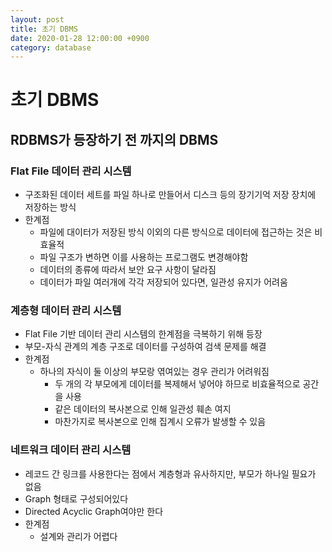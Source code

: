 ```yaml
---
layout: post
title: 초기 DBMS
date: 2020-01-28 12:00:00 +0900
category: database
---
```

# 초기 DBMS

## RDBMS가 등장하기 전 까지의 DBMS

### Flat File 데이터 관리 시스템

- 구조화된 데이터 세트를 파일 하나로 만들어서 디스크 등의 장기기억 저장 장치에 저장하는 방식
- 한계점
    - 파일에 대이터가 저장된 방식 이외의 다른 방식으로 데이터에 접근하는 것은 비효율적
    - 파일 구조가 변하면 이를 사용하는 프로그램도 변경해야함
    - 데이터의 종류에 따라서 보안 요구 사항이 달라짐
    - 데이터가 파일 여러개에 각각 저장되어 있다면, 일관성 유지가 어려움


### 계층형 데이터 관리 시스템

- Flat File 기반 데이터 관리 시스템의 한계점을 극복하기 위해 등장
- 부모-자식 관계의 계층 구조로 데이터를 구성하여 검색 문제를 해결
- 한계점
    - 하나의 자식이 둘 이상의 부모랑 엮여있는 경우 관리가 어려워짐
        - 두 개의 각 부모에게 데이터를 복제해서 넣어야 하므로 비효율적으로 공간을 사용
        - 같은 데이터의 복사본으로 인해 일관성 훼손 여지
        - 마찬가지로 복사본으로 인해 집계시 오류가 발생할 수 있음

### 네트워크 데이터 관리 시스템

- 레코드 간 링크를 사용한다는 점에서 계층형과 유사하지만, 부모가 하나일 필요가 없음
- Graph 형태로 구성되어있다
- Directed Acyclic Graph여야만 한다
- 한계점
    - 설계와 관리가 어렵다